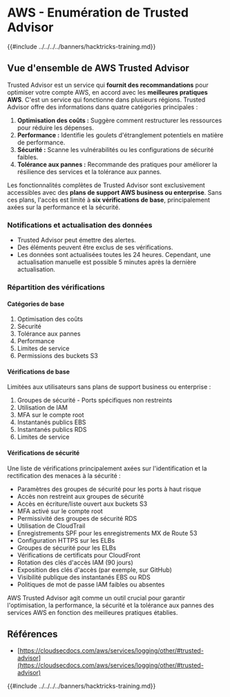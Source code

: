 # AWS - Enumération de Trusted Advisor

{{#include ../../../../banners/hacktricks-training.md}}

## Vue d'ensemble de AWS Trusted Advisor

Trusted Advisor est un service qui **fournit des recommandations** pour optimiser votre compte AWS, en accord avec les **meilleures pratiques AWS**. C'est un service qui fonctionne dans plusieurs régions. Trusted Advisor offre des informations dans quatre catégories principales :

1. **Optimisation des coûts :** Suggère comment restructurer les ressources pour réduire les dépenses.
2. **Performance :** Identifie les goulets d'étranglement potentiels en matière de performance.
3. **Sécurité :** Scanne les vulnérabilités ou les configurations de sécurité faibles.
4. **Tolérance aux pannes :** Recommande des pratiques pour améliorer la résilience des services et la tolérance aux pannes.

Les fonctionnalités complètes de Trusted Advisor sont exclusivement accessibles avec des **plans de support AWS business ou enterprise**. Sans ces plans, l'accès est limité à **six vérifications de base**, principalement axées sur la performance et la sécurité.

### Notifications et actualisation des données

- Trusted Advisor peut émettre des alertes.
- Des éléments peuvent être exclus de ses vérifications.
- Les données sont actualisées toutes les 24 heures. Cependant, une actualisation manuelle est possible 5 minutes après la dernière actualisation.

### **Répartition des vérifications**

#### Catégories de base

1. Optimisation des coûts
2. Sécurité
3. Tolérance aux pannes
4. Performance
5. Limites de service
6. Permissions des buckets S3

#### Vérifications de base

Limitées aux utilisateurs sans plans de support business ou enterprise :

1. Groupes de sécurité - Ports spécifiques non restreints
2. Utilisation de IAM
3. MFA sur le compte root
4. Instantanés publics EBS
5. Instantanés publics RDS
6. Limites de service

#### Vérifications de sécurité

Une liste de vérifications principalement axées sur l'identification et la rectification des menaces à la sécurité :

- Paramètres des groupes de sécurité pour les ports à haut risque
- Accès non restreint aux groupes de sécurité
- Accès en écriture/liste ouvert aux buckets S3
- MFA activé sur le compte root
- Permissivité des groupes de sécurité RDS
- Utilisation de CloudTrail
- Enregistrements SPF pour les enregistrements MX de Route 53
- Configuration HTTPS sur les ELBs
- Groupes de sécurité pour les ELBs
- Vérifications de certificats pour CloudFront
- Rotation des clés d'accès IAM (90 jours)
- Exposition des clés d'accès (par exemple, sur GitHub)
- Visibilité publique des instantanés EBS ou RDS
- Politiques de mot de passe IAM faibles ou absentes

AWS Trusted Advisor agit comme un outil crucial pour garantir l'optimisation, la performance, la sécurité et la tolérance aux pannes des services AWS en fonction des meilleures pratiques établies.

## **Références**

- [https://cloudsecdocs.com/aws/services/logging/other/#trusted-advisor](https://cloudsecdocs.com/aws/services/logging/other/#trusted-advisor)

{{#include ../../../../banners/hacktricks-training.md}}
